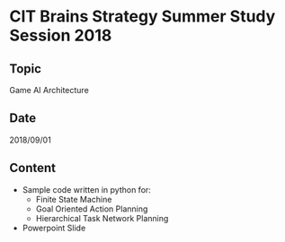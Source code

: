 # CIT Brains Strategy Summer Study Session 2018

## Topic
Game AI Architecture

## Date
2018/09/01

## Content
* Sample code written in python for:
  * Finite State Machine
  * Goal Oriented Action Planning
  * Hierarchical Task Network Planning
* Powerpoint Slide

